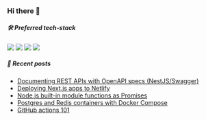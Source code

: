 ### Hi there 👋

<!--
**zsevic/zsevic** is a ✨ _special_ ✨ repository because its `README.md` (this file) appears on your GitHub profile.

Here are some ideas to get you started:

- 🔭 I’m currently working on ...
- 🌱 I’m currently learning ...
- 👯 I’m looking to collaborate on ...
- 🤔 I’m looking for help with ...
- 💬 Ask me about ...
- 📫 How to reach me: ...
- 😄 Pronouns: ...
- ⚡ Fun fact: ...
-->

##### :hammer_and_wrench: Preferred tech-stack
<img src="https://img.shields.io/badge/node.js%20-%2343853D.svg?&style=for-the-badge&logo=node.js&logoColor=white"/> <img src="https://img.shields.io/badge/typescript%20-%23007ACC.svg?&style=for-the-badge&logo=typescript&logoColor=white"/> <img src="https://img.shields.io/badge/nestjs%20-%23E0234E.svg?&style=for-the-badge&logo=nestjs&logoColor=white" /> <img src ="https://img.shields.io/badge/postgres-%23316192.svg?&style=for-the-badge&logo=postgresql&logoColor=white"/>

##### :pencil: Recent posts
<!-- BLOG-POST-LIST:START -->
- [Documenting REST APIs with OpenAPI specs &lpar;NestJS/Swagger&rpar;](https://sevic.dev/notes/swagger-openapi-docs-nestjs/)
- [Deploying Next.js apps to Netlify](https://sevic.dev/nextjs-deployment-netlify/)
- [Node.js built-in module functions as Promises](https://sevic.dev/notes/nodejs-builtin-modules-promises/)
- [Postgres and Redis containers with Docker Compose](https://sevic.dev/notes/postgres-redis-docker-compose/)
- [GitHub actions 101](https://sevic.dev/notes/github-actions-101/)
<!-- BLOG-POST-LIST:END -->
